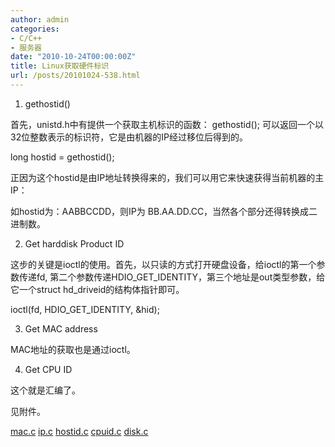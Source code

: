 ```yaml
---
author: admin
categories:
- C/C++
- 服务器
date: "2010-10-24T00:00:00Z"
title: Linux获取硬件标识
url: /posts/20101024-538.html
---
```

1. gethostid()

首先，unistd.h中有提供一个获取主机标识的函数： gethostid(); 可以返回一个以32位整数表示的标识符，它是由机器的IP经过移位后得到的。

long hostid = gethostid();

正因为这个hostid是由IP地址转换得来的，我们可以用它来快速获得当前机器的主IP：

如hostid为：AABBCCDD，则IP为 BB.AA.DD.CC，当然各个部分还得转换成二进制数。

2. Get harddisk Product ID

这步的关键是ioctl的使用。首先，以只读的方式打开硬盘设备，给ioctl的第一个参数传递fd, 第二个参数传递HDIO\_GET\_IDENTITY，第三个地址是out类型参数，给它一个struct hd_driveid的结构体指针即可。

ioctl(fd, HDIO\_GET\_IDENTITY, &hid);

3. Get MAC address

MAC地址的获取也是通过ioctl。

4. Get CPU ID

这个就是汇编了。

见附件。

[mac.c][1] [ip.c][2] [hostid.c][3] [cpuid.c][4] [disk.c][5]

 [1]: /uploads/2010/10/mac.c
 [2]: /uploads/2010/10/ip.c
 [3]: /uploads/2010/10/hostid.c
 [4]: /uploads/2010/10/cpuid.c
 [5]: /uploads/2010/10/disk.c